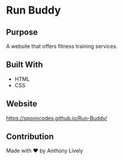 # Run Buddy

## Purpose
A website that offers fitness training services.

## Built With
* HTML
* CSS

## Website
https://spooncodes.github.io/Run-Buddy/

## Contribution
Made with ❤️ by Anthony Lively
